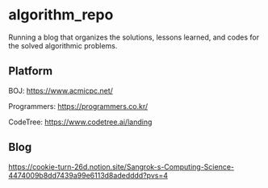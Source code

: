 # algorithm_repo

Running a blog that organizes the solutions, lessons learned, and codes for the solved algorithmic problems.

## Platform
BOJ: https://www.acmicpc.net/


Programmers: https://programmers.co.kr/

CodeTree: https://www.codetree.ai/landing

## Blog
https://cookie-turn-26d.notion.site/Sangrok-s-Computing-Science-4474009b8dd7439a99e6113d8adedddd?pvs=4

